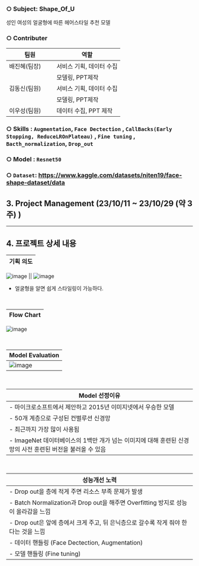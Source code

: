### ○ Subject: Shape_Of_U
 성인 여성의 얼굴형에 따른  헤어스타일 추천 모델

### ○ Contributer
팀원|역할|
------------|-----------------------
배진혜(팀장) | 서비스 기획, 데이터 수집 
　　　　　　　| 모델링, PPT제작   
김동신(팀원) | 서비스 기획, 데이터 수집         
　　　　　　　|  모델링, PPT제작              
이우성(팀원) | 데이터 수집, PPT 제작

### ○ Skills : `Augmentation`, `Face Dectection` , `CallBacks(Early Stopping, ReduceLROnPlateau)` , `Fine tuning` , `Bacth_normalization`, `Drop_out` 

### ○ Model : `Resnet50`

### ○ `Dataset`: https://www.kaggle.com/datasets/niten19/face-shape-dataset/data

## 3. Project Management (23/10/11 ~ 23/10/29 (약 3주) )

***

## 4. 프로젝트 상세 내용

|<div align='center'>기획 의도</div>|
|---|
![image](https://github.com/KimDong-gue/Shape_Of_U_/assets/116249934/9104118b-9775-4397-92f3-d14ee8adb5b4)
||
![image](https://github.com/KimDong-gue/Shape_Of_U/assets/116249934/255d7615-170c-4cc6-8a99-41d09048f828)

- 얼굴형을 알면 쉽게 스타일링이 가능하다.

<br>

|<div align='center'>Flow Chart</div>|
|---|
![image](https://github.com/KimDong-gue/Shape_Of_U_/assets/116249934/761a018f-78bf-44c0-bfce-188910124ada)

<br>

|<div align='center'>Model Evaluation</div>|
|---|
|![image](https://github.com/KimDong-gue/Shape_Of_U_/assets/116249934/94d9b34e-c4b1-43ee-a850-3d48aa224196)|

<br>

|<div align='center'>Model 선정이유</div>|
|---|
|- 마이크로소프트에서 제안하고 2015년 이미지넷에서 우승한 모델|
|- 50개 계층으로 구성된 컨벌루션 신경망|
|- 최근까지 가장 많이 사용됨|
|- ImageNet 데이터베이스의 1백만 개가 넘는 이미지에 대해 훈련된 신경망의 사전 훈련된 버전을 불러올 수 있음|

<br>

 |<div align='center'>성능개선 노력</div>|
 |---|
|- Drop out을 층에 적게 주면 리소스 부족 문제가 발생|
|- Batch Normalization과 Drop out을 해주면 Overfitting 방지로 성능이 올라감을 느낌|
|- Drop out은 앞에 층에서 크게 주고, 뒤 은닉층으로 갈수록 작게 줘야 한다는 것을 느낌|
|- 데이터 핸들링 (Face Dectection, Augmentation)|
|- 모델 핸들링 (Fine tuning)|

 <br>
